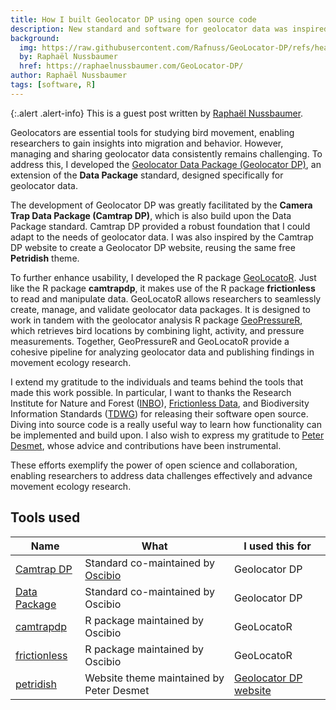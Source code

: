 ```yaml
---
title: How I built Geolocator DP using open source code
description: New standard and software for geolocator data was inspired by tools developed by the Open science lab of biodiversity.
background:
  img: https://raw.githubusercontent.com/Rafnuss/GeoLocator-DP/refs/heads/main/assets/home.png
  by: Raphaël Nussbaumer
  href: https://raphaelnussbaumer.com/GeoLocator-DP/
author: Raphaël Nussbaumer
tags: [software, R]
---
```



{:.alert .alert-info}
This is a guest post written by [Raphaël Nussbaumer](https://github.com/rafnuss).

Geolocators are essential tools for studying bird movement, enabling researchers to gain insights into migration and behavior. However, managing and sharing geolocator data consistently remains challenging. To address this, I developed the [Geolocator Data Package (Geolocator DP)](https://raphaelnussbaumer.com/GeoLocator-DP/), an extension of the **Data Package** standard, designed specifically for geolocator data.

The development of Geolocator DP was greatly facilitated by the **Camera Trap Data Package (Camtrap DP)**, which is also build upon the Data Package standard. Camtrap DP provided a robust foundation that I could adapt to the needs of geolocator data. I was also inspired by the Camtrap DP website to create a Geolocator DP website, reusing the same free **Petridish** theme.

To further enhance usability, I developed the R package [GeoLocatoR](https://raphaelnussbaumer.com/GeoLocatoR/). Just like the R package **camtrapdp**, it makes use of the R package **frictionless** to read and manipulate data. GeoLocatoR allows researchers to seamlessly create, manage, and validate geolocator data packages. It is designed to work in tandem with the geolocator analysis R package [GeoPressureR](https://raphaelnussbaumer.com/GeoPressureR/), which retrieves bird locations by combining light, activity, and pressure measurements. Together, GeoPressureR and GeoLocatoR provide a cohesive pipeline for analyzing geolocator data and publishing findings in movement ecology research.

I extend my gratitude to the individuals and teams behind the tools that made this work possible. In particular, I want to thanks the Research Institute for Nature and Forest ([INBO](https://github.com/inbo)), [Frictionless Data](https://github.com/frictionlessdata), and Biodiversity Information Standards ([TDWG](https://github.com/tdwg)) for releasing their software open source. Diving into source code is a really useful way to learn how functionality can be implemented and build upon. I also wish to express my gratitude to [Peter Desmet](https://github.com/peterdesmet), whose advice and contributions have been instrumental.

These efforts exemplify the power of open science and collaboration, enabling researchers to address data challenges effectively and advance movement ecology research.

## Tools used

Name | What | I used this for
--- | --- | ---
[Camtrap DP](https://github.com/tdwg/camtrap-dp) | Standard co-maintained by [Oscibio](/) | Geolocator DP
[Data Package](https://github.com/frictionlessdata/datapackage) | Standard co-maintained by Oscibio | Geolocator DP
[camtrapdp](https://github.com/inbo/camtrapdp) | R package maintained by Oscibio | GeoLocatoR
[frictionless](https://github.com/frictionlessdata/frictionless-r) | R package maintained by Oscibio | GeoLocatoR
[petridish](https://github.com/peterdesmet/petridish) | Website theme maintained by Peter Desmet | [Geolocator DP website](https://raphaelnussbaumer.com/GeoLocator-DP/)
